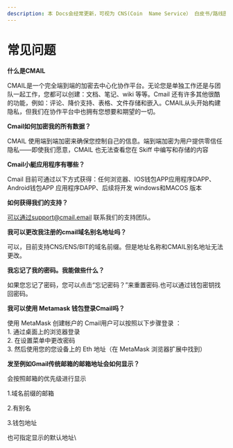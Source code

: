 ```yaml
---
description: 本 Docs会经常更新，可视为 CNS(Coin  Name Service） 白皮书/路线图。
---
```


# 常见问题



**什么是CMAIL**

CMAIL是一个完全端到端的加密去中心化协作平台。无论您是单独工作还是与团队一起工作，您都可以创建：文档、笔记、wiki 等等。Cmail 还有许多其他很酷的功能，例如：评论、降价支持、表格、文件存储和嵌入。CMAIL从头开始​​构建隐私，但我们在协作平台中也拥有您想要和期望的一切。​



**Cmail如何加密我的所有数据？​**

CMAIL 使用端到端加密来确保您控制自己的信息。端到端加密为用户提供零信任隐私——即使我们愿意，CMAIL 也无法查看您在 Skiff 中编写和存储的内容​



**Cmail小艇应用程序​有哪些？**

Cmail 目前可通过以下方式获得：任何浏览器、IOS钱包APP应用程序DAPP、Android钱包APP 应用程序DAPP、后续将开发 windows和MACOS 版本



**如何获得我们的支持？**

可以通过support@cmail.email 联系我们的支持团队。​



**我可以更改我注册的cmail域名别名地址吗？​**

可以，目前支持CNS/ENS/BIT的域名前缀。但是地址名称和CMAIL别名地址无法更改。



**我忘记了我的密码。我能做些什么？​**

如果您忘记了密码，您可以点击“忘记密码？”来重置密码​.也可以通过钱包密钥找回密码。



**我可以使用 Metamask 钱包登录Cmail吗？​**

使用 MetaMask 创建帐户的 Cmail用户可以按照以下步骤登录 ：\
&#x20;1\. 通过桌面上的浏览器登录\
&#x20;2\. 在设置菜单中更改密码 \
3\. 然后使用您的您设备上的 Eth 地址（在 MetaMask 浏览器扩展中找到）&#x20;



**发至例如Gmail传统邮箱的邮箱地址会如何显示？**

会按照邮箱的优先级进行显示

1.域名前缀的邮箱

2.有别名

3.钱包地址

也可指定显示的默认地址\




